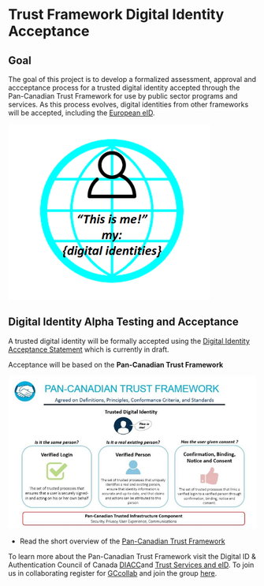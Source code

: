 # Trust Framework Digital Identity Acceptance

## Goal


The goal of this project is to develop a formalized assessment, approval and accceptance process for a trusted digital identity accepted through the Pan-Canadian Trust Framework for use by public sector programs and services. As this process evolves, digital identities from other frameworks will be accepted, including the [European eID](https://ec.europa.eu/digital-single-market/en/trust-services-and-eid).

![alt text](./images/this-is-me.png "This is me.")


## Digital Identity Alpha Testing and Acceptance

A trusted digital identity will be formally accepted using the [Digital Identity Acceptance Statement](./assessment/digital-identity-acceptance-statement.md) which is currently in draft.

Acceptance will be based on the **Pan-Canadian Trust Framework**

![alt text](./overview/pctf-overview.jpg "Pan-Canadian Trust Framework")

* Read the short overview of the [Pan-Canadian Trust Framework](./overview/pctf-overview.md)


To learn more about the Pan-Canadian Trust Framework visit the Digital ID & Authentication Council of Canada [DIACC](https://diacc.ca)and [Trust Services and eID](https://ec.europa.eu/digital-single-market/en/trust-services-and-eid). To join us in collaborating register for [GCcollab](https://gccollab.ca) and join the group [here](https://gccollab.ca/bookmarks/group/6910/all).

